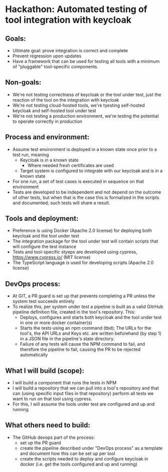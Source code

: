 # Hackathon: Automated testing of tool integration with keycloak

## Goals:
- Ultimate goal: prove integration is correct and complete
- Prevent regression upon updates
- Have a framework that can be used for testing all tools with a minimum of "pluggable" tool-specific components.

## Non-goals:
- We're not testing correctness of keycloak or the tool under test, just the reaction of the tool on the integration with keycloak
- We're not testing cloud-hosted tools, we're tyesting self-hosted keycloak and self-hosted tool under test
- We're not testing a production environment, we're testing the potential to operate correctly in production

## Process and environment:
- Assume test environment is deployed in a known state once prior to a test run, meaning
  - Keycloak is in a known state
    - Where needed fresh certificates are used
  - Target system is configured to integrate with our keycloak and is in a known state
- For one run, a set of test cases is executed in sequence on that environment
- Tests are developed to be independent and not depend on the outcome of other tests, but when that is the case this is formalized in the scripts and documented; such tests will share a result.

## Tools and deployment:
- Preference is using Docker (Apache 2.0 license) for deploying both keycloak and the tool under test
- The integration package for the tool under test will contain scripts that will configure the test instance
- Tests and tool-specific styeps are developed using cypress, https://www.cypress.io/ (MIT license)
- The TypeScript  language is used for developing scripts (Apache 2.0 license)

## DevOps process:
- At GIT, a PR guard is set up that prevents completing a PR unless the system test succeeds entirely
- To realize this, per system under test a pipeline is built as a valid GitrHub pipeline definition file, created in the tool's repository. This:
  - Deploys, configures and starts both keycloak and the tool under test in one or more docker container(s) 
  - Starts the tests using an npm command (tbd); 
    The URLs for the tool's, the API URLs and Keys etc. are written beforehand (by step 1) in a JSON file in the pipeline's state directory.
  - Failure of any tests will cause the NPM command to fail, and therefore the pipeline to fail, causing the PR to be rejected automatically

## What I will build (scope):
- I will build a component that runs the tests in NPM
- I will build a repository that we can pull into a tool's repository and that can (using specific input files in that repository) perform all tests we want to run on that tool using cypress.
- For this, I will assume the tools under test are configured and up and running

## What others need to build:
- The GitHub devops part of the process:
  - set up the PR guard
  - create the pipeline described under "DevOps process" as a template and document how this can be set up per tool
  - create the scripts needed to deploy and configure keycloak in docker (i.e. get the tools configured and up and running)


